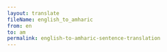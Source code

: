 ```yaml
--- 
layout: translate 
fileName: english_to_amharic 
from: en
to: am 
permalink: english-to-amharic-sentence-translation
---
```

